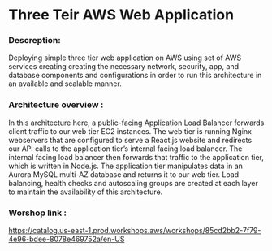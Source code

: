# Three Teir AWS Web Application

### Descreption:

Deploying simple  three tier web application on AWS using set of AWS services creating creating the necessary network, security, app, and database components and configurations in order to run this architecture in an available and scalable manner.

### Architecture overview :

In this architecture here, a public-facing Application Load Balancer forwards client traffic to our web tier EC2 instances. The web tier is running Nginx webservers that are configured to serve a React.js website and redirects our API calls to the application tier’s internal facing load balancer. The internal facing load balancer then forwards that traffic to the application tier, which is written in Node.js. The application tier manipulates data in an Aurora MySQL multi-AZ database and returns it to our web tier. Load balancing, health checks and autoscaling groups are created at each layer to maintain the availability of this architecture.

### Worshop link :
https://catalog.us-east-1.prod.workshops.aws/workshops/85cd2bb2-7f79-4e96-bdee-8078e469752a/en-US


